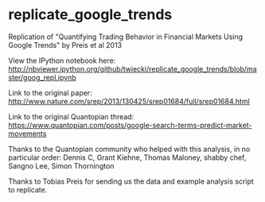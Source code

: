replicate_google_trends
=======================

Replication of "Quantifying Trading Behavior in Financial Markets Using Google Trends" by Preis et al 2013

View the IPython notebook here:
http://nbviewer.ipython.org/github/twiecki/replicate_google_trends/blob/master/goog_repl.ipynb

Link to the original paper:
http://www.nature.com/srep/2013/130425/srep01684/full/srep01684.html

Link to the original Quantopian thread:
https://www.quantopian.com/posts/google-search-terms-predict-market-movements

Thanks to the Quantopian community who helped with this analysis, in no particular order: 
Dennis C, Grant Kiehne, Thomas Maloney, shabby chef, Sangno Lee, Simon Thornington

Thanks to Tobias Preis for sending us the data and example analysis script to replicate.
